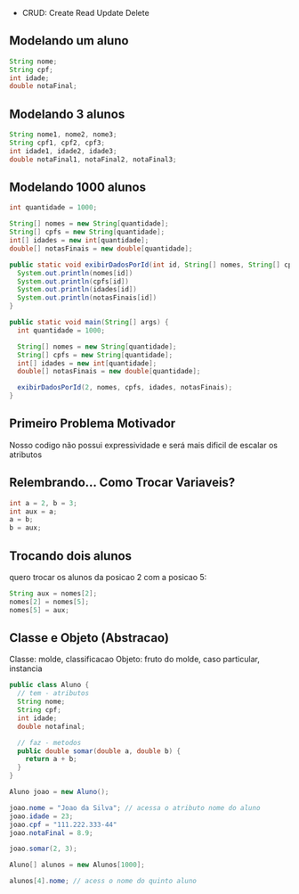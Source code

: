 
- CRUD: Create Read Update Delete

## Modelando um aluno

```java
String nome;
String cpf;
int idade;
double notaFinal;
```

## Modelando 3 alunos

```java
String nome1, nome2, nome3;
String cpf1, cpf2, cpf3;
int idade1, idade2, idade3;
double notaFinal1, notaFinal2, notaFinal3;
```

## Modelando 1000 alunos

```java
int quantidade = 1000;

String[] nomes = new String[quantidade];
String[] cpfs = new String[quantidade];
int[] idades = new int[quantidade];
double[] notasFinais = new double[quantidade];
```

```java
public static void exibirDadosPorId(int id, String[] nomes, String[] cpfs, int[] idades, double[] notasFinais) {
  System.out.println(nomes[id])
  System.out.println(cpfs[id])
  System.out.println(idades[id])
  System.out.println(notasFinais[id])
}

public static void main(String[] args) {
  int quantidade = 1000;

  String[] nomes = new String[quantidade];
  String[] cpfs = new String[quantidade];
  int[] idades = new int[quantidade];
  double[] notasFinais = new double[quantidade];

  exibirDadosPorId(2, nomes, cpfs, idades, notasFinais);
}
```

## Primeiro Problema Motivador

Nosso codigo não possui expressividade e será mais dificil de escalar os atributos

## Relembrando... Como Trocar Variaveis?

```java
int a = 2, b = 3;
int aux = a;
a = b;
b = aux;
```

## Trocando dois alunos

quero trocar os alunos da posicao 2 com a posicao 5:

```java
String aux = nomes[2];
nomes[2] = nomes[5];
nomes[5] = aux;
```

## Classe e Objeto (Abstracao)

Classe: molde, classificacao
Objeto: fruto do molde, caso particular, instancia

```java
public class Aluno {
  // tem - atributos
  String nome;
  String cpf;
  int idade;
  double notafinal;

  // faz - metodos
  public double somar(double a, double b) {
    return a + b;
  }
}
```

```java
Aluno joao = new Aluno();

joao.nome = "Joao da Silva"; // acessa o atributo nome do aluno
joao.idade = 23;
joao.cpf = "111.222.333-44"
joao.notaFinal = 8.9;

joao.somar(2, 3);

Aluno[] alunos = new Alunos[1000];

alunos[4].nome; // acess o nome do quinto aluno
```
